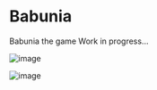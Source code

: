 # Babunia
Babunia the game
Work in progress...


![image](https://github.com/Czarkowski16/Babunia/assets/139174737/e3950863-40f4-4f85-9828-f48c93fe3831)


![image](https://github.com/Czarkowski16/Babunia/assets/139174737/c638c1cd-0eaa-4a74-8788-5aa3d4f86f44)



